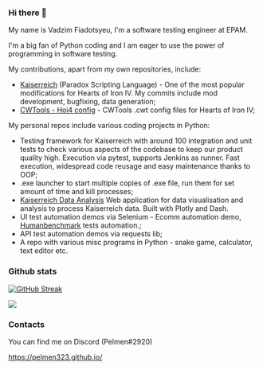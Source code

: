 ### Hi there 👋

My name is Vadzim Fiadotsyeu, I'm a software testing engineer at EPAM.

I'm a big fan of Python coding and I am eager to use the power of programming in software testing.

My contributions, apart from my own repositories, include:
- [Kaiserreich](https://steamcommunity.com/sharedfiles/filedetails/?id=1521695605) (Paradox Scripting Language) - One of the most popular modifications for Hearts of Iron IV. My commits include mod development, bugfixing, data generation;
- [CWTools - Hoi4 config](https://github.com/cwtools/cwtools-hoi4-config) - CWTools .cwt config files for Hearts of Iron IV;

My personal repos include various coding projects in Python:
- Testing framework for Kaiserreich with around 100 integration and unit tests to check various aspects of the codebase to keep our product quality high. Execution via pytest, supports Jenkins as runner. Fast execution, widespread code reusage and easy maintenance thanks to OOP;
- .exe launcher to start multiple copies of .exe file, run them for set amount of time and kill processes;
- [Kaiserreich Data Analysis](https://kr-data.herokuapp.com/) Web application for data visualisation and analysis to process Kaiserreich data. Built with Plotly and Dash.
- UI test automation demos via Selenium - Ecomm automation demo, [Humanbenchmark](https://humanbenchmark.com) tests automation.;
- API test automation demos via requests lib;
- A repo with various misc programs in Python - snake game, calculator, text editor etc.

### Github stats
[![GitHub Streak](https://streak-stats.demolab.com?user=Pelmen323&theme=github-dark-blue)](https://git.io/streak-stats)


<img align="center" src="https://github-readme-stats.vercel.app/api/top-langs/?username=Pelmen323&layout=compact&exclude_repo=pelmen323.github.io&theme=github_dark" />



### Contacts
You can find me on Discord (Pelmen#2920)

https://pelmen323.github.io/
<!--
**Pelmen323/Pelmen323** is a ✨ _special_ ✨ repository because its `README.md` (this file) appears on your GitHub profile.

Here are some ideas to get you started:

- 🔭 I’m currently working on ...
- 🌱 I’m currently learning ...
- 👯 I’m looking to collaborate on ...
- 🤔 I’m looking for help with ...
- 💬 Ask me about ...
- 📫 How to reach me: ...
- 😄 Pronouns: ...
- ⚡ Fun fact: ...
-->
